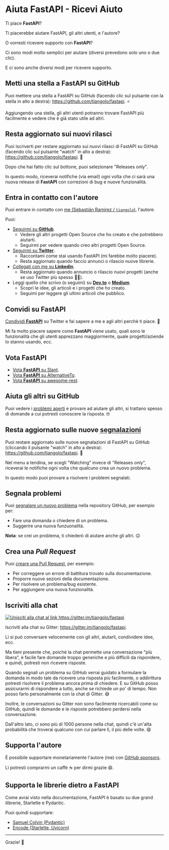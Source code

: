 # Aiuta FastAPI - Ricevi Aiuto

Ti piace **FastAPI**?

Ti piacerebbe aiutare FastAPI, gli altri utenti, e l'autore?

O vorresti ricevere supporto con **FastAPI**?

Ci sono modi molto semplici per aiutare (diversi prevedono solo uno o due clic).

E ci sono anche diversi modi per ricevere supporto.

## Metti una stella a **FastAPI** su GitHub

Puoi mettere una stella a FastAPI su GitHub (facendo clic sul pulsante con la stella in alto a destra): <a href="https://github.com/tiangolo/fastapi" class="external-link" target="_blank">https://github.com/tiangolo/fastapi</a>. ⭐️

Aggiungendo una stella, gli altri utenti potranno trovare FastAPI più facilmente e vedere che è già stato utile ad altri.

## Resta aggiornato sui nuovi rilasci

Puoi iscriverti per restare aggiornato sui nuovi rilasci di FastAPI su GitHub (facendo clic sul pulsante "watch" in alto a destra): <a href="https://github.com/tiangolo/fastapi" class="external-link" target="_blank">https://github.com/tiangolo/fastapi</a>. 👀

Dopo che hai fatto clic sul bottone, puoi selezionare "Releases only".

In questo modo, riceverai notifiche (via email) ogni volta che ci sarà una nuova release di **FastAPI** con correzioni di bug e nuove funzionalità.

## Entra in contatto con l'autore

Puoi entrare in contatto con <a href="https://tiangolo.com" class="external-link" target="_blank">me (Sebastián Ramírez / `tiangolo`)</a>, l'autore.

Puoi:

* <a href="https://github.com/tiangolo" class="external-link" target="_blank">Seguirmi su **GitHub**</a>.
    * Vedere gli altri progetti Open Source che ho creato e che potrebbero aiutarti.
    * Seguirmi per vedere quando creo altri progetti Open Source.
* <a href="https://twitter.com/tiangolo" class="external-link" target="_blank">Seguirmi su **Twitter**</a>.
    * Raccontami come stai usando FastAPI (mi farebbe molto piacere).
    * Resta aggiornato quando faccio annunci o rilascio nuove librerie.
* <a href="https://www.linkedin.com/in/tiangolo/" class="external-link" target="_blank">Collegati con me su **Linkedin**</a>.
    * Resta aggiornato quando annuncio o rilascio nuovi progetti (anche se uso Twitter più spesso 🤷‍♂).
* Leggi quello che scrivo (o seguimi) su <a href="https://dev.to/tiangolo" class="external-link" target="_blank">**Dev.to**</a> o <a href="https://medium.com/@tiangolo" class="external-link" target="_blank">**Medium**</a>.
    * Scopri le idee, gli articoli e i progetti che ho creato.
    * Seguimi per leggere gli ultimi articoli che pubblico.

## Convidi su **FastAPI**

<a href="https://twitter.com/compose/tweet?text=Mi piace FastAPI perchè... https://github.com/tiangolo/fastapi cc @tiangolo" class="external-link" target="_blank">Condividi **FastAPI**</a> su Twitter e fai sapere a me e agli altri perchè ti piace. 🎉

Mi fa molto piacere sapere come **FastAPI** viene usato, quali sono le funzionalità che gli utenti apprezzano maggiormente, quale progetti/aziende lo stanno usando, ecc.

## Vota FastAPI

* <a href="https://www.slant.co/options/34241/~fastapi-review" class="external-link" target="_blank">Vota **FastAPI** su Slant</a>.
* <a href="https://alternativeto.net/software/fastapi/" class="external-link" target="_blank">Vota **FastAPI** su AlternativeTo</a>.
* <a href="https://github.com/marmelab/awesome-rest/pull/93" class="external-link" target="_blank">Vota **FastAPI** su awesome-rest</a>.

## Aiuta gli altri su GitHub

Puoi vedere i <a href="https://github.com/tiangolo/fastapi/issues" class="external-link" target="_blank"><abbr title="in inglese: existing issues">problemi</abbr> aperti</a> e provare ad aiutare gli altri, si trattano spesso di domande a cui potresti conoscere la risposta. 🤓

## Resta aggiornato sulle nuove <abbr title="in inglese: issues">segnalazioni</abbr>

Puoi restare aggiornato sulle nuove segnalazioni di FastAPI su GitHub (cliccando il pulsante "watch" in alto a destra): <a href="https://github.com/tiangolo/fastapi" class="external-link" target="_blank">https://github.com/tiangolo/fastapi</a>. 👀

Nel menu a tendina, se scegli "Watching" invece di "Releases only", riceverai le notifiche ogni volta che qualcuno crea un nuovo problema.

In questo modo puoi provare a risolvere i problemi segnalati.

## Segnala problemi

Puoi <a href="https://github.com/tiangolo/fastapi/issues/new/choose" class="external-link" target="_blank">segnalare un nuovo problema</a> nella repository GitHub, per esempio per:

* Fare una domanda o chiedere di un problema.
* Suggerire una nuova funzuonalità.

**Nota**: se crei un problema, ti chiederò di aiutare anche gli altri. 😉

## Crea una *Pull Request*

Puoi <a href="https://github.com/tiangolo/fastapi" class="external-link" target="_blank">creare una Pull Request</a>, per esempio:

* Per correggere un errore di battitura trovato sulla documentazione.
* Proporre nuove sezioni della documentazione.
* Per risolvere un problema/bug esistente.
* Per aggiungere una nuova funzionalità.

## Iscriviti alla chat

<a href="https://gitter.im/tiangolo/fastapi?utm_source=badge&utm_medium=badge&utm_campaign=pr-badge&utm_content=badge" target="_blank">
    <img src="https://badges.gitter.im/tiangolo/fastapi.svg" alt="Unisciti alla chat al link https://gitter.im/tiangolo/fastapi">
</a>

Iscriviti alla chat su Gitter: <a href="https://gitter.im/tiangolo/fastapi" class="external-link" target="_blank">https://gitter.im/tiangolo/fastapi</a>.

Lì si può conversare velocemente con gli altri, aiutarli, condividere idee, ecc.

Ma tieni presente che, poiché la chat permette una conversazione "più libera", è facile fare domande troppo generiche e più difficili da rispondere, e quindi, potresti non ricevere risposte.

Quando segnali un problema su GitHub verrai guidato a formulare la domanda in modo tale da ricevere una risposta più facilmente, o addirittura potresti risolvere il problema ancora prima di chiedere. E su GitHub posso assicurarmi di rispondere a tutto, anche se richiede un po' di tempo. Non posso farlo personalmente con la chat di Gitter. 😅

Inoltre, le conversazioni su Gitter non sono facilmente ricercabili come su GitHub, quindi le domande e le risposte potrebbero perdersi nella conversazione.

Dall'altro lato, ci sono più di 1000 persone nella chat, quindi c'è un'alta probabilità che troverai qualcuno con cui parlare lì, il più delle volte. 😄

## Supporta l'autore

È possibile supportare monetariamente l'autore (me) con <a href="https://github.com/sponsors/tiangolo" class="external-link" target="_blank">GitHub sponsors</a>.

Lì potresti comprarmi un caffè ☕️ per dirmi grazie 😄.

## Supporta le librerie dietro a FastAPI

Come avrai visto nella documentazione, FastAPI è basato su due grand ilibrerie, Starlette e Pydantic.

Puoi quindi supportare:

* <a href="https://github.com/sponsors/samuelcolvin" class="external-link" target="_blank">Samuel Colvin (Pydantic)</a>
* <a href="https://github.com/sponsors/encode" class="external-link" target="_blank">Encode (Starlette, Uvicorn)</a>

---

Grazie! 🚀
